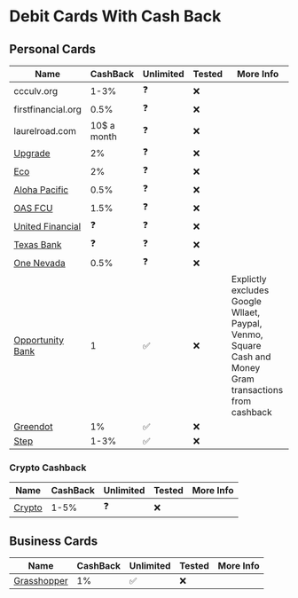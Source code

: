 # Debit Cards With Cash Back


## Personal Cards
|Name|CashBack|Unlimited|Tested|More Info|
|---|---|---|---|---|
|ccculv.org|1-3%|:question:|:x:|
|firstfinancial.org|0.5%|:question:|:x:|
|laurelroad.com|10$ a month|:question:|:x:|
|[Upgrade](upgrade.com)|2%|:question:|:x:|
|[Eco](ecoapp.com)|2%|:question:|:x:|
|[Aloha Pacific](alohapacific.com)|0.5%|:question:|:x:|
|[OAS FCU](oasfcu.org)|1.5%|:question:|:x:|
|[United Financial](unitedfinancialcu.org)|:question:|:question:|:x:|
|[Texas Bank](texasbnk.com)|:question:|:question:|:x:|
|[One Nevada](onenevada.org)|0.5%|:question:|:x:|
|[Opportunity Bank](opportunitybank.com)|1|:white_check_mark:|:x:|Explictly excludes Google Wllaet, Paypal, Venmo, Square Cash and Money Gram transactions from cashback|
|[Greendot](greendot.com)|1%|:white_check_mark:|:x:|
|[Step](step.com)|1-3%|:white_check_mark:|:x:|

### Crypto Cashback
|Name|CashBack|Unlimited|Tested|More Info|
|---|---|---|---|---|
|[Crypto](crypto.com)|1-5%|:question:|:x:|


## Business Cards
|Name|CashBack|Unlimited|Tested|More Info|
|---|---|---|---|---|
|[Grasshopper](grasshopper.bank)|1%|:white_check_mark:|:x:|